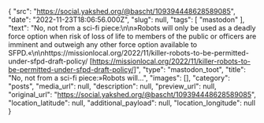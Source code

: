{
  "src": "https://social.yakshed.org/@bascht/109394448628589085",
  "date": "2022-11-23T18:06:56.000Z",
  "slug": null,
  "tags": [
    "mastodon"
  ],
  "text": "No, not from a sci-fi piece:\n\n»Robots will only be used as a deadly force option when risk of loss of life to members of the public or officers are imminent and outweigh any other force option available to SFPD.«\n\nhttps://missionlocal.org/2022/11/killer-robots-to-be-permitted-under-sfpd-draft-policy/ [https://missionlocal.org/2022/11/killer-robots-to-be-permitted-under-sfpd-draft-policy/]",
  "type": "mastodon_toot",
  "title": "No, not from a sci-fi piece:»Robots will…",
  "images": [],
  "category": "posts",
  "media_url": null,
  "description": null,
  "preview_url": null,
  "original_url": "https://social.yakshed.org/@bascht/109394448628589085",
  "location_latitude": null,
  "additional_payload": null,
  "location_longitude": null
}